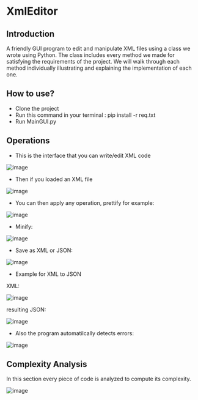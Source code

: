 # XmlEditor

## Introduction

A friendly GUI program to edit and manipulate XML files using a class we
wrote using Python. The class includes every method we made for satisfying the requirements of the project. We will walk through each method individually illustrating and explaining the implementation of each one. 

## How to use?

- Clone the project
- Run this command in your terminal : pip install -r req.txt
- Run MainGUI.py

## Operations

- This is the interface that you can write/edit XML code

![image](https://user-images.githubusercontent.com/54520113/128754097-757fd55d-d20b-48f1-afbb-b3dd1c60cb91.png)

- Then if you loaded an XML file

![image](https://user-images.githubusercontent.com/54520113/128754235-02c24a8a-ea0d-4945-a048-65cdb037c71e.png)

- You can then apply any operation, prettify for example:

![image](https://user-images.githubusercontent.com/54520113/128754284-4d925593-3592-43dd-ae2f-ac0c10af6696.png)

- Minify:

![image](https://user-images.githubusercontent.com/54520113/128754325-04698d19-aec3-4d8b-a9f2-456957ea2c88.png)

- Save as XML or JSON:

![image](https://user-images.githubusercontent.com/54520113/128754376-9007652a-203e-49fa-bc35-abdb1efd5e78.png)


- Example for XML to JSON

XML:

![image](https://user-images.githubusercontent.com/54520113/128754506-5313fe8a-e81a-4d2d-bdae-a96492106889.png)

resulting JSON:

![image](https://user-images.githubusercontent.com/54520113/128754538-d6fb54f8-2184-4243-b6cf-e99441dbacb3.png)

- Also the program automatilcally detects errors:

![image](https://user-images.githubusercontent.com/54520113/128754626-86f47c89-2e02-489b-b70e-9087e97a060f.png)



## Complexity Analysis

In this section every piece of code is analyzed to compute its complexity.

![image](https://user-images.githubusercontent.com/54520113/128754795-1854e68b-1867-43d3-abd2-c4f1eff6bb99.png)



